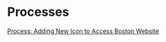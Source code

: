 # Processes

[Process: Adding New Icon to Access Boston Website](https://app.gitbook.com/@boston/s/digital/projects/access-boston/processes/requesting-a-new-icon-for-access-boston-website)

